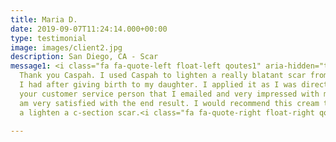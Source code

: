 ```yaml
---
title: Maria D.
date: 2019-09-07T11:24:14.000+00:00
type: testimonial
image: images/client2.jpg
description: San Diego, CA - Scar
message1: <i class="fa fa-quote-left float-left qoutes1" aria-hidden="true"></i><br>
  Thank you Caspah. I used Caspah to lighten a really blatant scar from the c-section
  I had after giving birth to my daughter. I applied it as I was directed to do by
  your customer service person that I emailed and very impressed with my result. I
  am very satisfied with the end result. I would recommend this cream to anyone looking
  a lighten a c-section scar.<i class="fa fa-quote-right float-right qoutes1" aria-hidden="true"></i>

---
```

